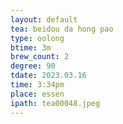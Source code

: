 ```yaml
---
layout: default
tea: beidou da hong pao
type: oolong
btime: 3m
brew_count: 2
degree: 90
tdate: 2023.03.16
time: 3:34pm
place: essen
ipath: tea00048.jpeg
---
```

